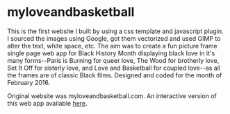 # myloveandbasketball
This is the first website I built by using a css template and javascript plugin. I sourced the images using Google, got them vectorized and used GIMP to alter the text, white space, etc. The aim was to create a fun picture frame single page web app for Black History Month displaying black love in it's many forms--Paris is Burning for queer love, The Wood for brotherly love, Set It Off for sisterly love, and Love and Basketball for coupled love--as all the frames are of classic Black films. Designed and coded for the month of February 2016. 

Original website was myloveandbasketball.com. An interactive version of this web app available <a href="http://www.frontdev.ro/lvb">here</a>.
